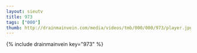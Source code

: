 ```yaml
--- 
layout: sieutv
title: 973
tags: ["000"]
thumb: http://drainmainvein.com/media/videos/tmb/000/000/973/player.jpg
---
```

{% include drainmainvein key="973" %} 
